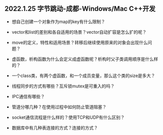 ## 2022.1.25 字节跳动-成都-Windows/Mac C++开发
- 想自己创建一个对象作为map的key有什么限制？
- vector和list的差别和各自适用的场景？vector自动扩容是怎么扩的呢？
- move的定义，特性和适用场景？转移后继续使用原来的对象会出现什么问题？
- 虚函数，析构函数为什么会定义成虚函数呢？析构时父子类调用顺序是什么样的？
- 一个class类，有两个虚函数，和一个成员变量，那么这个类的size是多大？
- 线程同步的方式有哪些？互斥锁mutex是可重入的吗？

- IPC通信有哪些？

- 管道分哪几种？在使用过程中如何防止管道阻塞？
- socket通信流程是什么样的？使用TCP和UDP有什么区别？
- 数据库中有几种表连接的方式？连接的方式？
